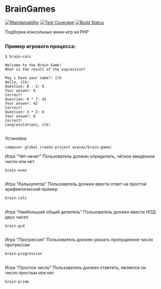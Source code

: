 # BrainGames

[![Maintainability](https://api.codeclimate.com/v1/badges/8aad46151e8622706d06/maintainability)](https://codeclimate.com/github/avavax/php-project-lvl1/maintainability)
[![Test Coverage](https://api.codeclimate.com/v1/badges/8aad46151e8622706d06/test_coverage)](https://codeclimate.com/github/avavax/php-project-lvl1/test_coverage)
[![Build Status](https://travis-ci.org/avavax/php-project-lvl1.svg?branch=master)](https://travis-ci.org/avavax/php-project-lvl1)

Подборка консольных мини-игр на PHP
##
### Пример игрового процесса:
    $ brain-calc

    Welcome to the Brain Game!
    What is the result of the expression?

    May i have your name?: ilk
    Hello, ilk!
    Question: 8 - 2: 6
    Your answer: 6
    Correct!
    Question: 6 * 7: 42
    Your answer: 42
    Correct!
    Question: 3 * 2: 6
    Your answer: 6
    Correct!
    Congratulations, ilk!

##
Установка
```
composer global create-project avavax/brain-games
```
Игра "Чёт-нечет"
Пользователь должен определить, чётное введённое число или нет
```
brain-even
```
##
Игра "Калькулятор"
Пользователь должен ввести ответ на простой арифметический пример
```
brain-calc
```
##
Игра "Наибольший общий делитель"
Пользователь должен ввести НОД двух чисел
```
brain-gcd
```
##
Игра "Прогрессия"
Пользователь должен указать пропущенное число прогрессии
```
brain-progression
```
##
Игра "Простое число"
Пользователь должен ответить, является ли число простым или нет
```
brain-prime
```
